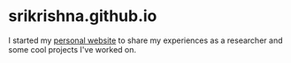 # srikrishna.github.io
I started my [personal website](https://danhdtruong.com) to share my experiences as a researcher and some cool projects I've worked on.
